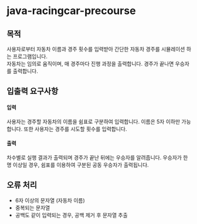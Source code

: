 # java-racingcar-precourse

## 목적
사용자로부터 자동차 이름과 경주 횟수를 입력받아 간단한 자동차 경주를 시뮬레이션 하는 프로그램입니다.
\
자동차는 임의로 움직이며, 매 경주마다 진행 과정을 출력합니다.
경주가 끝나면 우승자를 출력합니다.

## 입출력 요구사항
#### 입력
사용자는 경주할 자동차의 이름을 쉼표로 구분하여 입력합니다. 이름은 5자 이하만 가능합니다.
또한 사용자는 경주를 시도할 횟수를 입력합니다.

#### 출력
차수별로 실행 결과가 출력되며 경주가 끝난 뒤에는 우승자를 알려줍니다.
우승자가 한 명 이상일 경우, 쉼표를 이용하여 구분된 공동 우승자가 출력됩니다.

## 오류 처리
* 6자 이상의 문자열 (자동차 이름)
* 중복되는 문자열
* 공백도 같이 입력되는 경우, 공백 제거 후 문자열 추출